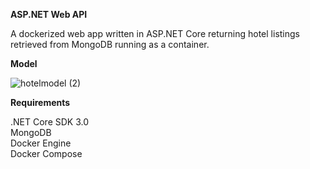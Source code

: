 **ASP.NET Web API**

A dockerized web app written in ASP.NET Core returning hotel listings retrieved from MongoDB running as a container.

**Model**  

![hotelmodel (2)](https://user-images.githubusercontent.com/49750572/69790372-7b927e00-1216-11ea-8b4b-6e3ebb2d1f10.png)

**Requirements**

.NET Core SDK 3.0<br/>
MongoDB<br/>
Docker Engine<br/>
Docker Compose<br/>
